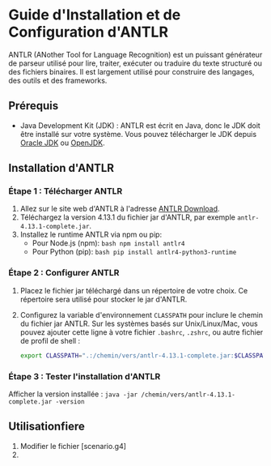 # Guide d'Installation et de Configuration d'ANTLR

ANTLR (ANother Tool for Language Recognition) est un puissant générateur de parseur utilisé pour lire, traiter, exécuter ou traduire du texte structuré ou des fichiers binaires. Il est largement utilisé pour construire des langages, des outils et des frameworks.

## Prérequis

- Java Development Kit (JDK) : ANTLR est écrit en Java, donc le JDK doit être installé sur votre système. Vous pouvez télécharger le JDK depuis [Oracle JDK](https://www.oracle.com/java/technologies/javase-jdk11-downloads.html) ou [OpenJDK](https://openjdk.java.net/install/index.html).

## Installation d'ANTLR

### Étape 1 : Télécharger ANTLR

1. Allez sur le site web d'ANTLR à l'adresse [ANTLR Download](https://www.antlr.org/download.html).
2. Téléchargez la version 4.13.1 du fichier jar d'ANTLR, par exemple `antlr-4.13.1-complete.jar`.
3. Installez le runtime ANTLR via npm ou pip:
   - Pour Node.js (npm):
     ```bash npm install antlr4 ```
   - Pour Python (pip):
     ```bash pip install antlr4-python3-runtime ```

### Étape 2 : Configurer ANTLR

1. Placez le fichier jar téléchargé dans un répertoire de votre choix. Ce répertoire sera utilisé pour stocker le jar d'ANTLR.

2. Configurez la variable d'environnement `CLASSPATH` pour inclure le chemin du fichier jar ANTLR. Sur les systèmes basés sur Unix/Linux/Mac, vous pouvez ajouter cette ligne à votre fichier `.bashrc`, `.zshrc`, ou autre fichier de profil de shell :
   ```bash
   export CLASSPATH=".:/chemin/vers/antlr-4.13.1-complete.jar:$CLASSPATH"
   
 ### Étape 3 : Tester l'installation d'ANTLR

 Afficher la version installée :  ```java -jar /chemin/vers/antlr-4.13.1-complete.jar -version```
 
 ## Utilisationfiere
 1. Modifier le fichier [scenario.g4]
 2. 
 

